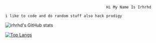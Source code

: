                                                 Hi My Name Is Irhrhd

    i like to code and do random stuff also hack prodigy 

![irhrhd's GitHub stats](https://github-readme-stats.vercel.app/api?username=irhrhd&theme=synthwave&show_icons=true)

[![Top Langs](https://github-readme-stats.vercel.app/api/top-langs/?username=irhrhd&layout=compact&theme=synthwave)](https://github.com/anuraghazra/github-readme-stats)

